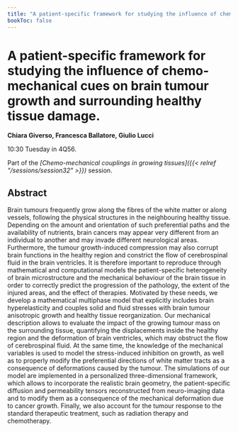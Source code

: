 ```yaml
---
title: "A patient-specific framework for studying the influence of chemo-mechanical cues on brain tumour growth and surrounding healthy tissue damage."
bookToc: false
---
```


# A patient-specific framework for studying the influence of chemo-mechanical cues on brain tumour growth and surrounding healthy tissue damage.

**Chiara Giverso, Francesca Ballatore, Giulio Lucci**

10:30 Tuesday in 4Q56.

Part of the *[Chemo-mechanical couplings in growing tissues]({{< relref "/sessions/session32" >}})* session.

## Abstract

Brain tumours frequently grow along the fibres of the white matter or along vessels, following the physical structures in the neighbouring healthy tissue. Depending on the amount and orientation of such preferential paths and the availability of nutrients, brain cancers may appear very different from an individual to another and may invade different neurological areas.  Furthermore, the tumour growth-induced compression may also corrupt brain functions in the healthy region and constrict the flow of cerebrospinal fluid in the brain ventricles.
It is therefore important to reproduce through mathematical and computational models the patient-specific heterogeneity of brain microstructure and the mechanical behaviour of the brain tissue in order to correctly predict the progression of the pathology, the extent of the injured areas, and the effect of therapies.
Motivated by these needs, we develop a mathematical multiphase model that explicitly includes brain hyperelasticity and couples solid and fluid stresses with brain tumour anisotropic growth and healthy tissue reorganization.
Our mechanical description allows to evaluate the impact of the growing tumour mass on the surrounding tissue, quantifying the displacements inside the healthy region and the deformation of brain ventricles, which may obstruct the flow of cerebrospinal fluid. At the same time, the knowledge of the mechanical variables is used to model the stress-induced inhibition on growth, as well as to properly modify the preferential directions of white matter tracts as a consequence of deformations caused by the tumour. 
The simulations of our model are implemented in a personalized three-dimensional framework, which allows to incorporate the realistic brain geometry, the patient-specific diffusion and permeability tensors reconstructed from neuro-imaging data and to modify them as a consequence of the mechanical deformation due to cancer growth. 
Finally, we also account for the tumour response to the standard therapeutic treatment, such as radiation therapy and chemotherapy.


